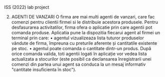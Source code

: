 ISS (2022) lab project 

2. AGENTI DE VANZARI
  O firma are mai multi agenti de vanzari, care fac comenzi pentru clientii firmei si le distribuie acestora
    produsele. Pentru desfasurarea activitatilor, firma ofera o aplicatie prin care agentii pot comanda
    produse. Aplicatia pune la dispozitia fiecarui agent al firmei un terminal prin care:
      • agentul vizualizeaza lista tuturor produselor vândute de firma, împreuna cu preturile aferente
        și cantitatile existente pe stoc.
      • agentul poate comanda o cantitate dintr-un produs. După orice comanda valida, toti agentii
        logati în aplicație vor vedea lista actualizata a stocurilor (este posibil ca declansarea
        înregistrarii unei comenzi din partea unui agent sa conduca la un mesaj informativ "cantitate
        insuficienta în stoc"). 
